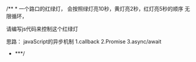 /**
 *
 一个路口的红绿灯，
 会按照绿灯亮10秒，黄灯亮2秒，红灯亮5秒的顺序
 无限循环，

 请编写js代码来控制这个红绿灯

 思路：
 javaScript的异步机制
     1.callback
     2.Promise
     3.async/await
 * ***/































